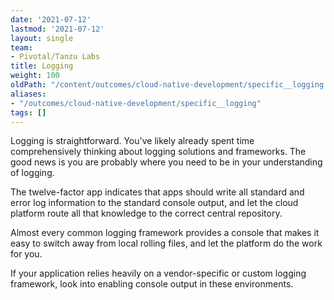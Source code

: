 ```yaml
---
date: '2021-07-12'
lastmod: '2021-07-12'
layout: single
team:
- Pivotal/Tanzu Labs
title: Logging
weight: 100
oldPath: "/content/outcomes/cloud-native-development/specific__logging.md"
aliases:
- "/outcomes/cloud-native-development/specific__logging"
tags: []
---
```


Logging is straightforward. You've likely already spent time comprehensively thinking about logging solutions and frameworks. The good news is you are probably where you need to be in your understanding of logging.

The twelve-factor app indicates that apps should write all standard and error log information to the standard console output, and let the cloud platform route all that knowledge to the correct central repository.

Almost every common logging framework provides a console that makes it easy to switch away from local rolling files, and let the platform do the work for you.

If your application relies heavily on a vendor-specific or custom logging framework, look into enabling console output in these environments.